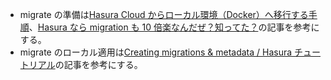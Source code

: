 - migrate の準備は[Hasura Cloud からローカル環境（Docker）へ移行する手順](https://zenn.dev/algorithms/articles/7d6b09ac11b403)、[Hasura なら migration も 10 倍楽なんだぜ？知ってた？](https://qiita.com/toto_inu/items/6546af904ba3d1597c70)の記事を参考にする。
- migrate のローカル適用は[Creating migrations & metadata / Hasura チュートリアル](https://uncle-javascript.com/hasura-doc-creating-migrations-metadata)の記事を参考にする。
